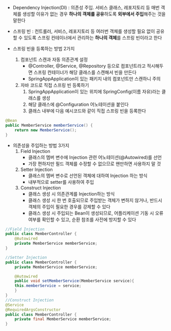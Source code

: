 
- Dependency Injection(DI) : 의존성 주입. 서비스 클래스, 레포지토리 등 매번 객체를 생성할 이유가 없는 경우 **하나의 객체를 공유**하도록 **외부에서 주입**해주는 것을 말한다

- 스프링 빈 : 컨트롤러, 서비스, 레포지토리 등 여러번 객체를 생성할 필요 없이 공유할 수 있도록 스프링 컨테이너에서 관리하는 **하나의 객체**를 스프링 빈이라고 한다

- 스프링 빈을 등록하는 방법 2가지
	1. 컴포넌트 스캔과 자동 의존관계 설정
		- @Controller, @Service, @Repository 등으로 컴포넌트라고 적시해두면 스프링 컨테이너가 해당 클래스를 스캔해서 빈을 만든다
		- SpringAppApplication이 있는 패키지 내의 컴포넌트만 스캔하니 주의
	2. 자바 코드로 직접 스프링 빈 등록하기
		1. SpringAppApplication이 있는 위치에 SpringConfig(이름 자유)라는 클래스를 생성
		2. 해당 클래스에 @Configuration 어노테이션을 붙인다
		3. 클래스 내부에 다음 예시코드와 같이 직접 스프링 빈을 등록한다
```java
@Bean
public MemberService memberService() {
	return new MemberService();
}
```

- 의존성을 주입하는 방법 3가지
	1. Field Injection
		- 클래스의 멤버 변수에 Injection 관련 어노테이션(@Autowired)를 선언
		- 가장 편하지만 필드 객체를 수정할 수 없으므로 왠만하면 사용하지 말 것
	2. Setter Injection
		- 클래스의 멤버 변수로 선언된 객체에 대하여 Injection 하는 방식
		- 내부적으로 setter를 사용하여 주입
	3. Construct Injection
		- 클래스 생성 시 의존관계를 Injection하는 방식
		- 클래스 생성 시 한 번 호출되므로 주입받는 객체가 변하지 않거나, 반드시 객체의 주입이 필요한 경우를 강제할 수 있다
		- 클래스 생성 시 주입되는 Bean이 생성되므로, 어플리케이션 기동 시 오류 여부를 확인할 수 있고, 순환 참조를 사전에 방지할 수 있다
```java
//Field Injection
public class MemberController {
	@Autowired
	private MemberService memberService;
}

//Setter Injection
public class MemberController {
	private MemberService memberService;

	@Autowired
	public void setMemberService(MemberService service){
	this.memberService = service;
	}
}
//Construct Injection
@Service
@RequiredArgsConstructor
public class MemberController {
	private final MemberService memberService;
}

```